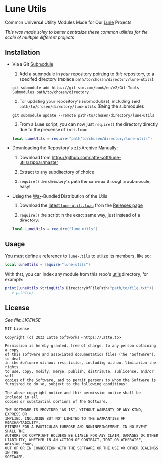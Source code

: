 # Lune Utils

Common Universal Utility Modules Made for Our [Lune](https://github.com/filiptibell/lune) Projects

*This was made soley to better centralize these common utilities for the scale of multiple different projects*

## Installation

* Via a Git [Submodule](https://git-scm.com/book/en/v2/Git-Tools-Submodules)

    1. Add a submodule in *your* repository pointing to *this* repository, to a specifed directory (replace `path/to/chosen/directory/lune-utils`):

    ```
    git submodule add https://git-scm.com/book/en/v2/Git-Tools-Submodules path/to/chosen/directory
    ```

    2. For updating your repository's submodule(s), including said `path/to/chosen/directory/lune-utils` (Being the submodule):

    ```
    git submodule update --remote path/to/chosen/directory/lune-utils
    ```

    3. From a Lune script, you can now just `require()` the directory directly due to the precense of `init.luau`:

    ```lua
    local LuneUtils = require("path/to/chosen/directory/lune-utils")
    ```

* Downloading the Repository's `zip` Archive Manually:

    1. Download from <https://github.com/latte-soft/lune-utils/zipball/master>

    2. Extract to any subdirectory of choice

    3. `require()` the directory's path the same as through a submodule, easy!

* Using the [Wax](https://github.com/latte-soft/wax)-Bundled Distribution of the Utils

    1. Download the [latest `lune-utils.luau`](https://github.com/latte-soft/lune-utils/releases/latest/download/lune-utils.luau) from the [Releases page](https://github.com/latte-soft/lune-utils/releases)

    2. `require()` the script in the exact same way, just instead of a directory:

    ```lua
    local LuneUtils = require("lune-utils")
    ```

## Usage

You must define a reference to `lune-utils` to utilize its members, like so:

```lua
local LuneUtils = require("lune-utils")
```

With that, you can index any module from this repo's [utils](utils) directory; for example:

```lua
print(LuneUtils.StringUtils.DirectoryOfFilePath("path/to/file.txt"))
-- > path/to/
```

## License

*See file: [LICENSE](LICENSE)*

```
MIT License

Copyright (c) 2023 Latte Softworks <https://latte.to>

Permission is hereby granted, free of charge, to any person obtaining a copy
of this software and associated documentation files (the "Software"), to deal
in the Software without restriction, including without limitation the rights
to use, copy, modify, merge, publish, distribute, sublicense, and/or sell
copies of the Software, and to permit persons to whom the Software is
furnished to do so, subject to the following conditions:

The above copyright notice and this permission notice shall be included in all
copies or substantial portions of the Software.

THE SOFTWARE IS PROVIDED "AS IS", WITHOUT WARRANTY OF ANY KIND, EXPRESS OR
IMPLIED, INCLUDING BUT NOT LIMITED TO THE WARRANTIES OF MERCHANTABILITY,
FITNESS FOR A PARTICULAR PURPOSE AND NONINFRINGEMENT. IN NO EVENT SHALL THE
AUTHORS OR COPYRIGHT HOLDERS BE LIABLE FOR ANY CLAIM, DAMAGES OR OTHER
LIABILITY, WHETHER IN AN ACTION OF CONTRACT, TORT OR OTHERWISE, ARISING FROM,
OUT OF OR IN CONNECTION WITH THE SOFTWARE OR THE USE OR OTHER DEALINGS IN THE
SOFTWARE.

```
